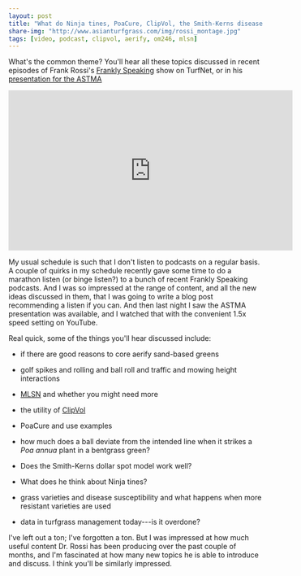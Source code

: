 ```yaml
---
layout: post
title: "What do Ninja tines, PoaCure, ClipVol, the Smith-Kerns disease model, ball roll, and MLSN have in common?"
share-img: "http://www.asianturfgrass.com/img/rossi_montage.jpg"
tags: [video, podcast, clipvol, aerify, om246, mlsn]
---
```


What's the common theme? You'll hear all these topics discussed in recent episodes of Frank Rossi's  [Frankly Speaking](https://www.turfnet.com/podcasts/rossi/) show on TurfNet, or in his [presentation for the ASTMA](https://youtu.be/iMtn6_Uxm3o)

<iframe width="560" height="315" src="https://www.youtube.com/embed/iMtn6_Uxm3o" frameborder="0" allow="accelerometer; autoplay; encrypted-media; gyroscope; picture-in-picture" allowfullscreen></iframe>

My usual schedule is such that I don't listen to podcasts on a regular basis. A couple of quirks in my schedule recently gave some time to do a marathon listen (or binge listen?) to a bunch of recent Frankly Speaking podcasts. And I was so impressed at the range of content, and all the new ideas discussed in them, that I was going to write a blog post recommending a listen if you can. And then last night I saw the ASTMA presentation was available, and I watched that with the convenient 1.5x speed setting on YouTube.

Real quick, some of the things you'll hear discussed include:

* if there are good reasons to core aerify sand-based greens

* golf spikes and rolling and ball roll and traffic and mowing height interactions

* [MLSN](https://www.paceturf.org/index.php/journal/minimum_level_for_sustainable_nutrition) and whether you might need more

* the utility of [ClipVol](https://www.asianturfgrass.com/buckets/) 

* PoaCure and use examples

* how much does a ball deviate from the intended line when it strikes a *Poa annua* plant in a bentgrass green?

* Does the Smith-Kerns dollar spot model work well?

* What does he think about Ninja tines?

* grass varieties and disease susceptibility and what happens when more resistant varieties are used

* data in turfgrass management today---is it overdone?

I've left out a ton; I've forgotten a ton. But I was impressed at how much useful content Dr. Rossi has been producing over the past couple of months, and I'm fascinated at how many new topics he is able to introduce and discuss. I think you'll be similarly impressed.
